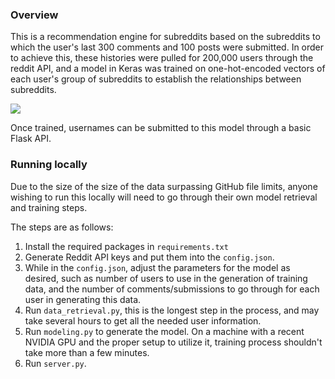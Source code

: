 ### Overview 

This is a recommendation engine for subreddits based on the subreddits to which the user's last 300 comments and 100 posts were submitted. In order to achieve this, these histories were pulled for 200,000 users through the reddit API, and a model in Keras was trained on one-hot-encoded vectors of each user's group of subreddits to establish the relationships between subreddits. 

![](docs/example.gif)

Once trained, usernames can be submitted to this model through a basic Flask API.

### Running locally

Due to the size of the size of the data surpassing GitHub file limits, anyone wishing to run this locally will need to go through their own model retrieval and training steps.

The steps are as follows:

1. Install the required packages in `requirements.txt`
2. Generate Reddit API keys and put them into the `config.json`.
3. While in the `config.json`, adjust the parameters for the model as desired, such as number of users to use in the 
generation of training data, and the number of comments/submissions to go through for each user in generating this data.
4. Run `data_retrieval.py`, this is the longest step in the process, and may take several hours to get all the needed 
user information.
5. Run `modeling.py` to generate the model. On a machine with a recent NVIDIA GPU and the proper setup to utilize it, 
training process shouldn't take more than a few minutes.
6. Run `server.py`.